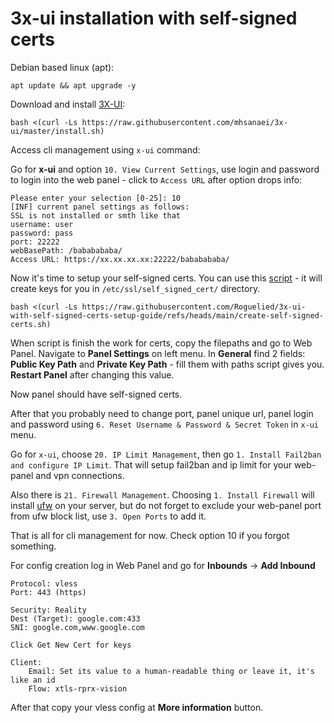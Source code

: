 # 3x-ui installation with self-signed certs



Debian based linux (apt):
```
apt update && apt upgrade -y
```

Download and install [3X-UI](https://github.com/MHSanaei/3x-ui):

```
bash <(curl -Ls https://raw.githubusercontent.com/mhsanaei/3x-ui/master/install.sh)
```

Access cli management using ``x-ui`` command:

Go for **x-ui** and option `10. View Current Settings`, use login and password to login into the web panel - click to `Access URL`  after option drops info:

```
Please enter your selection [0-25]: 10  
[INF] current panel settings as follows:
SSL is not installed or smth like that
username: user
password: pass
port: 22222
webBasePath: /bababababa/ 
Access URL: https://xx.xx.xx.xx:22222/bababababa/
```

Now it's time to setup your self-signed certs. You can use this [script](https://github.com/Roguelied/3x-ui-with-self-signed-certs-setup-guide/blob/main/create-self-signed-certs.sh) - it will create keys for you in `/etc/ssl/self_signed_cert/` directory.
```
bash <(curl -Ls https://raw.githubusercontent.com/Roguelied/3x-ui-with-self-signed-certs-setup-guide/refs/heads/main/create-self-signed-certs.sh)
```

When script is finish the work for certs, copy the filepaths and go to Web Panel.
Navigate to **Panel Settings** on left menu. In **General** find 2 fields: **Public Key Path** and **Private Key Path** - fill them with paths script gives you. **Restart Panel** after changing this value. 

Now panel should have self-signed certs.

After that you probably need to change port, panel unique url, panel login and password using ``6. Reset Username & Password & Secret Token`` in ``x-ui`` menu.

Go for ``x-ui``, choose ``20. IP Limit Management``, then go ``1. Install Fail2ban and configure IP Limit``. That will setup fail2ban and ip limit for your web-panel and vpn connections.

Also there is ``21. Firewall Management``. Choosing ``1. Install Firewall`` will install [ufw](https://en.wikipedia.org/wiki/Uncomplicated_Firewall#:~:text=Uncomplicated%20Firewall%20(UFW)%20is%20a,Ubuntu%20installations%20since%208.04%20LTS.) on your server, but do not forget to exclude your web-panel port from ufw block list, use ``3. Open Ports`` to add it.

That is all for cli management for now. Check option 10 if you forgot something.


For config creation log in Web Panel and go for **Inbounds** -> **Add Inbound**
```
Protocol: vless
Port: 443 (https)

Security: Reality
Dest (Target): google.com:433
SNI: google.com,www.google.com

Click Get New Cert for keys

Client:
	Email: Set its value to a human-readable thing or leave it, it's like an id
	Flow: xtls-rprx-vision
```

After that copy your vless config at **More information** button.


